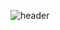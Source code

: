 ![header](https://capsule-render.vercel.app/api?type=venom&height=300&color=gradient&text=WaitingForMe34%20&textBg=false&fontColor=Black&fontAlignY=50&animation=fadeIn&descAlign=60)
